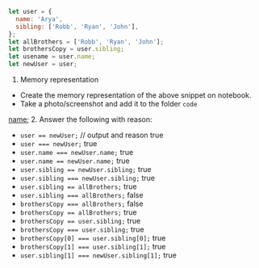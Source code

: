 ```js
let user = {
  name: 'Arya',
  sibling: ['Robb', 'Ryan', 'John'],
};
let allBrothers = ['Robb', 'Ryan', 'John'];
let brothersCopy = user.sibling;
let usename = user.name;
let newUser = user;
```

1. Memory representation

- Create the memory representation of the above snippet on notebook.
- Take a photo/screenshot and add it to the folder `code`

<!-- To add this image here use ![name](./hello.jpg) -->
[name](./hello.jpg);
2. Answer the following with reason:

- `user == newUser;` // output and reason true
- `user === newUser;` true
- `user.name === newUser.name;` true
- `user.name == newUser.name;` true
- `user.sibling == newUser.sibling;` true
- `user.sibling === newUser.sibling;` true
- `user.sibling == allBrothers;` true
- `user.sibling === allBrothers;` false
- `brothersCopy === allBrothers;` false
- `brothersCopy == allBrothers;` true
- `brothersCopy == user.sibling;` true
- `brothersCopy === user.sibling;` true
- `brothersCopy[0] === user.sibling[0];` true
- `brothersCopy[1] === user.sibling[1];` true
- `user.sibling[1] === newUser.sibling[1];` true
